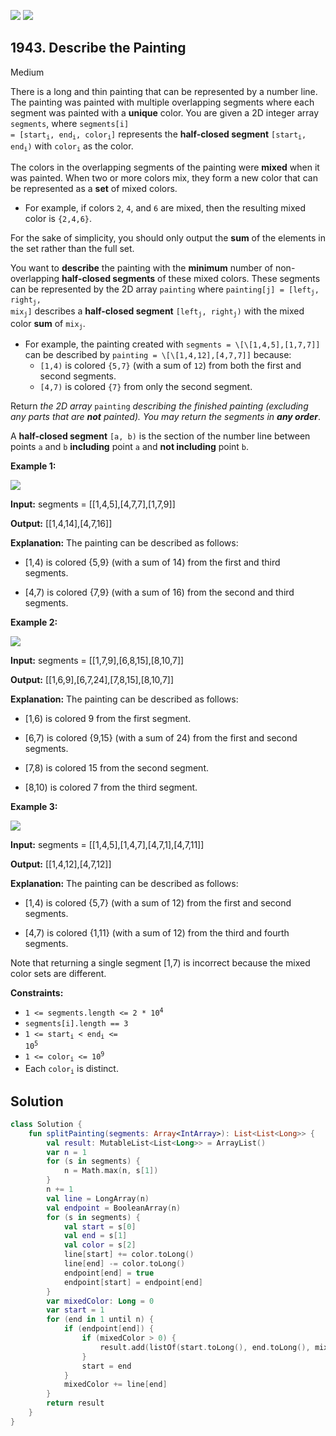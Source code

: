 [![](https://img.shields.io/github/stars/javadev/LeetCode-in-Kotlin?label=Stars&style=flat-square)](https://github.com/javadev/LeetCode-in-Kotlin)
[![](https://img.shields.io/github/forks/javadev/LeetCode-in-Kotlin?label=Fork%20me%20on%20GitHub%20&style=flat-square)](https://github.com/javadev/LeetCode-in-Kotlin/fork)

## 1943\. Describe the Painting

Medium

There is a long and thin painting that can be represented by a number line. The painting was painted with multiple overlapping segments where each segment was painted with a **unique** color. You are given a 2D integer array `segments`, where <code>segments[i] = [start<sub>i</sub>, end<sub>i</sub>, color<sub>i</sub>]</code> represents the **half-closed segment** <code>[start<sub>i</sub>, end<sub>i</sub>)</code> with <code>color<sub>i</sub></code> as the color.

The colors in the overlapping segments of the painting were **mixed** when it was painted. When two or more colors mix, they form a new color that can be represented as a **set** of mixed colors.

*   For example, if colors `2`, `4`, and `6` are mixed, then the resulting mixed color is `{2,4,6}`.

For the sake of simplicity, you should only output the **sum** of the elements in the set rather than the full set.

You want to **describe** the painting with the **minimum** number of non-overlapping **half-closed segments** of these mixed colors. These segments can be represented by the 2D array `painting` where <code>painting[j] = [left<sub>j</sub>, right<sub>j</sub>, mix<sub>j</sub>]</code> describes a **half-closed segment** <code>[left<sub>j</sub>, right<sub>j</sub>)</code> with the mixed color **sum** of <code>mix<sub>j</sub></code>.

*   For example, the painting created with `segments = \[\[1,4,5],[1,7,7]]` can be described by `painting = \[\[1,4,12],[4,7,7]]` because:
    *   `[1,4)` is colored `{5,7}` (with a sum of `12`) from both the first and second segments.
    *   `[4,7)` is colored `{7}` from only the second segment.

Return _the 2D array_ `painting` _describing the finished painting (excluding any parts that are **not** painted). You may return the segments in **any order**_.

A **half-closed segment** `[a, b)` is the section of the number line between points `a` and `b` **including** point `a` and **not including** point `b`.

**Example 1:**

![](https://assets.leetcode.com/uploads/2021/06/18/1.png)

**Input:** segments = \[\[1,4,5],[4,7,7],[1,7,9]]

**Output:** [[1,4,14],[4,7,16]]

**Explanation:** The painting can be described as follows: 

- \[1,4) is colored {5,9} (with a sum of 14) from the first and third segments.

- \[4,7) is colored {7,9} (with a sum of 16) from the second and third segments.

**Example 2:**

![](https://assets.leetcode.com/uploads/2021/06/18/2.png)

**Input:** segments = \[\[1,7,9],[6,8,15],[8,10,7]]

**Output:** [[1,6,9],[6,7,24],[7,8,15],[8,10,7]]

**Explanation:** The painting can be described as follows: 

- \[1,6) is colored 9 from the first segment. 

- \[6,7) is colored {9,15} (with a sum of 24) from the first and second segments. 

- \[7,8) is colored 15 from the second segment. 

- \[8,10) is colored 7 from the third segment.

**Example 3:**

![](https://assets.leetcode.com/uploads/2021/07/04/c1.png)

**Input:** segments = \[\[1,4,5],[1,4,7],[4,7,1],[4,7,11]]

**Output:** [[1,4,12],[4,7,12]]

**Explanation:** The painting can be described as follows:

- \[1,4) is colored {5,7} (with a sum of 12) from the first and second segments. 

- \[4,7) is colored {1,11} (with a sum of 12) from the third and fourth segments. 
  
Note that returning a single segment [1,7) is incorrect because the mixed color sets are different.

**Constraints:**

*   <code>1 <= segments.length <= 2 * 10<sup>4</sup></code>
*   `segments[i].length == 3`
*   <code>1 <= start<sub>i</sub> < end<sub>i</sub> <= 10<sup>5</sup></code>
*   <code>1 <= color<sub>i</sub> <= 10<sup>9</sup></code>
*   Each <code>color<sub>i</sub></code> is distinct.

## Solution

```kotlin
class Solution {
    fun splitPainting(segments: Array<IntArray>): List<List<Long>> {
        val result: MutableList<List<Long>> = ArrayList()
        var n = 1
        for (s in segments) {
            n = Math.max(n, s[1])
        }
        n += 1
        val line = LongArray(n)
        val endpoint = BooleanArray(n)
        for (s in segments) {
            val start = s[0]
            val end = s[1]
            val color = s[2]
            line[start] += color.toLong()
            line[end] -= color.toLong()
            endpoint[end] = true
            endpoint[start] = endpoint[end]
        }
        var mixedColor: Long = 0
        var start = 1
        for (end in 1 until n) {
            if (endpoint[end]) {
                if (mixedColor > 0) {
                    result.add(listOf(start.toLong(), end.toLong(), mixedColor))
                }
                start = end
            }
            mixedColor += line[end]
        }
        return result
    }
}
```